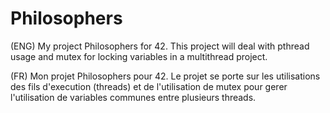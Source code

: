 # Philosophers
(ENG) My project Philosophers for 42. This project will deal with pthread usage and mutex for locking variables in a multithread project.

(FR) Mon projet Philosophers pour 42. Le projet se porte sur les utilisations des fils d'execution (threads) et de l'utilisation de mutex pour gerer l'utilisation de variables communes entre plusieurs threads.
